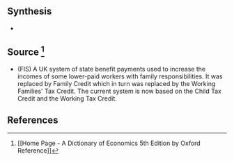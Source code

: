 ## Synthesis
- 
## Source [^1]
- (FIS) A UK system of state benefit payments used to increase the incomes of some lower-paid workers with family responsibilities. It was replaced by Family Credit which in turn was replaced by the Working Families' Tax Credit. The current system is now based on the Child Tax Credit and the Working Tax Credit.
## References

[^1]: [[Home Page - A Dictionary of Economics 5th Edition by Oxford Reference]]